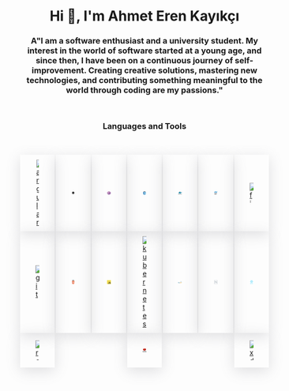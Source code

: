 <style>
    p a {
        width: 10%;
        padding: 10px;
        box-shadow: rgba(100, 100, 111, 0.2) 0px 7px 29px 0px;
        display: flex;
        justify-content: center;
        align-items: center;
        aspect-ratio: 1;

    }

    p a img {
        width: 50%;
    }

    p {}
</style>
<h1 align="center">Hi 👋, I'm Ahmet Eren Kayıkçı</h1>
<h3 align="center">A"I am a software enthusiast and a university student. My interest in the world of software started
    at a young age, and since then, I have been on a continuous journey of self-improvement. Creating creative
    solutions, mastering new technologies, and contributing something meaningful to the world through coding are my
    passions."</h3>



<br>
<h3 style="text-align: center; margin-top: 20px;">Languages and Tools</h3>
<br>
<p align="left" style="width: 100%;
display: flex;
justify-content: space-between;
width: 100%;
flex-wrap: wrap;">
    <a style=''  href="https://angular.io" target="_blank" rel="noreferrer">
         <img style='width:10% ; margin : 0px 20px;' src="https://angular.io/assets/images/logos/angular/angular.svg" alt="angular" width="" height="" />
    </a>
    <a style=''  href="https://getbootstrap.com" target="_blank" rel="noreferrer">
         <img style='width:10% ; margin : 0px 20px;' src="https://raw.githubusercontent.com/devicons/devicon/master/icons/bootstrap/bootstrap-plain-wordmark.svg"
            alt="bootstrap" width="" height="" />
    </a>
    <a style=''  href="https://www.w3schools.com/cs/" target="_blank" rel="noreferrer">  <img style='width :15%'
            src="https://raw.githubusercontent.com/devicons/devicon/master/icons/csharp/csharp-original.svg"
            alt="csharp" width="" height="" />
    </a>
    <a style=''  href="https://www.w3schools.com/css/" target="_blank" rel="noreferrer">  <img style='width :15%'
            src="https://raw.githubusercontent.com/devicons/devicon/master/icons/css3/css3-original-wordmark.svg"
            alt="css3" width="" height="" /> </a> <a style=''  href="https://www.docker.com/" target="_blank" rel="noreferrer">
         <img style='width :15%' src="https://raw.githubusercontent.com/devicons/devicon/master/icons/docker/docker-original-wordmark.svg"
            alt="docker" width="" height="" /> </a> <a style=''  href="https://dotnet.microsoft.com/" target="_blank"
        rel="noreferrer">  <img style='width :15%'
            src="https://raw.githubusercontent.com/devicons/devicon/master/icons/dot-net/dot-net-original-wordmark.svg"
            alt="dotnet" width="" height="" /> </a> <a style=''  href="https://www.figma.com/" target="_blank" rel="noreferrer">
         <img style='width :15%' src="https://www.vectorlogo.zone/logos/figma/figma-icon.svg" alt="figma" width="40" height="40" /> </a> <a
        href="https://git-scm.com/" target="_blank" rel="noreferrer">  <img style='width :15%'
            src="https://www.vectorlogo.zone/logos/git-scm/git-scm-icon.svg" alt="git" width="" height="" /> </a> <a
        href="https://www.w3.org/html/" target="_blank" rel="noreferrer">  <img style='width :15%'
            src="https://raw.githubusercontent.com/devicons/devicon/master/icons/html5/html5-original-wordmark.svg"
            alt="html5" width="" height="" /> </a> <a style=''  href="https://developer.mozilla.org/en-US/docs/Web/JavaScript"
        target="_blank" rel="noreferrer">  <img style='width :15%'
            src="https://raw.githubusercontent.com/devicons/devicon/master/icons/javascript/javascript-original.svg"
            alt="javascript" width="" height="" /> </a> <a style=''  href="https://kubernetes.io" target="_blank"
        rel="noreferrer">  <img style='width :15%' src="https://www.vectorlogo.zone/logos/kubernetes/kubernetes-icon.svg" alt="kubernetes"
            width="" height="" /> </a> <a style=''  href="https://www.mysql.com/" target="_blank" rel="noreferrer">  <img style='width :15%'
            src="https://raw.githubusercontent.com/devicons/devicon/master/icons/mysql/mysql-original-wordmark.svg"
            alt="mysql" width="" height="" /> </a> <a style=''  href="https://www.photoshop.com/en" target="_blank"
        rel="noreferrer">  <img style='width :15%'
            src="https://raw.githubusercontent.com/devicons/devicon/master/icons/photoshop/photoshop-line.svg"
            alt="photoshop" width="" height="" /> </a> <a style=''  href="https://reactjs.org/" target="_blank" rel="noreferrer">
         <img style='width :15%' src="https://raw.githubusercontent.com/devicons/devicon/master/icons/react/react-original-wordmark.svg"
            alt="react" width="" height="" /> </a> <a style=''  href="https://reactnative.dev/" target="_blank" rel="noreferrer">
         <img style='width :15%' src="https://reactnative.dev/img/header_logo.svg" alt="reactnative" width="40" height="40" /> </a> <a
        href="https://redis.io" target="_blank" rel="noreferrer">  <img style='width :15%'
            src="https://raw.githubusercontent.com/devicons/devicon/master/icons/redis/redis-original-wordmark.svg"
            alt="redis" width="" height="" /> </a> <a style=''  href="https://www.adobe.com/products/xd.html" target="_blank"
        rel="noreferrer">  <img style='width :15%' src="https://cdn.worldvectorlogo.com/logos/adobe-xd.svg" alt="xd" width="40"
            height="40" /> </a>
</p>
